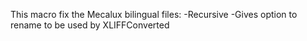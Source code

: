 This macro fix the Mecalux bilingual files:
-Recursive
-Gives option to rename to be used by XLIFFConverted